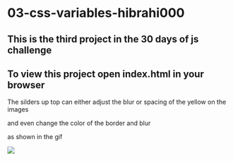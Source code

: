 # 03-css-variables-hibrahi000
## This is the third project in the 30 days of js challenge 

## To view this project open index.html in your browser

The silders up top can either adjust the blur or spacing of the yellow on the images

and even change the color of the border and blur

as shown in the gif 

![](cssVar.gif)
